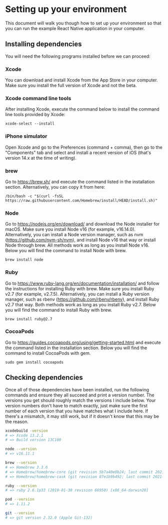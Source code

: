 # Setting up your environment

This document will walk you though how to set up your environment so that you
can run the example React Native application in your computer.


## Installing dependencies

You will need the following programs installed before we can proceed:


### Xcode

You can download and install Xcode from the App Store in your computer.
Make sure you install the full version of Xcode and not the beta.


### Xcode command line tools

After installing Xcode, execute the command below to install the command line
tools provided by Xcode:

```
xcode-select --install
```


### iPhone simulator

Open Xcode and go to the Preferences (<keyboard>command + comma</keyboard>),
then go to the "Components" tab and select and install a recent version of iOS
(that's version 14.x at the time of writing).


### brew

Go to https://brew.sh/ and execute the command listed in the installation
section. Alternatively, you can copy it from here:

```
/bin/bash -c "$(curl -fsSL https://raw.githubusercontent.com/Homebrew/install/HEAD/install.sh)"
```


### Node

Go to https://nodejs.org/en/download/ and download the Node installer for
macOS. Make sure you install Node v16 (for example, v16.14.0). Alternatively,
you can install a Node version manager, such as nvm
(https://github.com/nvm-sh/nvm), and install Node v16 that way or install Node
through brew. All methods work as long as you install Node v16. Below you
will find the command to install Node with brew.

```
brew install node
```


### Ruby

Go to https://www.ruby-lang.org/en/documentation/installation/ and follow the
instructions for installing Ruby with brew. Make sure you install Ruby v2.7
(for example, v2.7.5). Alternatively, you can install a Ruby version manager,
such as rbenv (https://github.com/rbenv/rbenv), and install Ruby v2.7 that way.
Both methods work as long as you install Ruby v2.7. Below you will find the
command to install Ruby with brew.

```
brew install ruby@2.7
```


### CocoaPods

Go to https://guides.cocoapods.org/using/getting-started.html and execute the
command listed in the installation section. Below you will find the command to
install CocoaPods with gem.

```
sudo gem install cocoapods
```


## Checking dependencies

Once all of those dependencies have been installed, run the following commands
and ensure they all succeed and print a version number. The versions you get
should roughly match the versions I include below. Your version numbers don't
have to match exactly, just make sure the first number of each version that you
have matches what I include here. If there's a mismatch, it may still work, but
if it doesn't know that this may be the reason.

```bash
xcodebuild -version
# => Xcode 13.2.1
# => Build version 13C100

node --version
# => v16.11.1

brew --version
# => Homebrew 3.3.6
# => Homebrew/homebrew-core (git revision 5b7a40e0b24; last commit 2021-11-30)
# => Homebrew/homebrew-cask (git revision 87e1b9b492; last commit 2021-11-30)

ruby --version
# => ruby 2.6.1p33 (2019-01-30 revision 66950) [x86_64-darwin20]

pod --version
# => 1.11.2

git --version
# => git version 2.32.0 (Apple Git-132)
```
